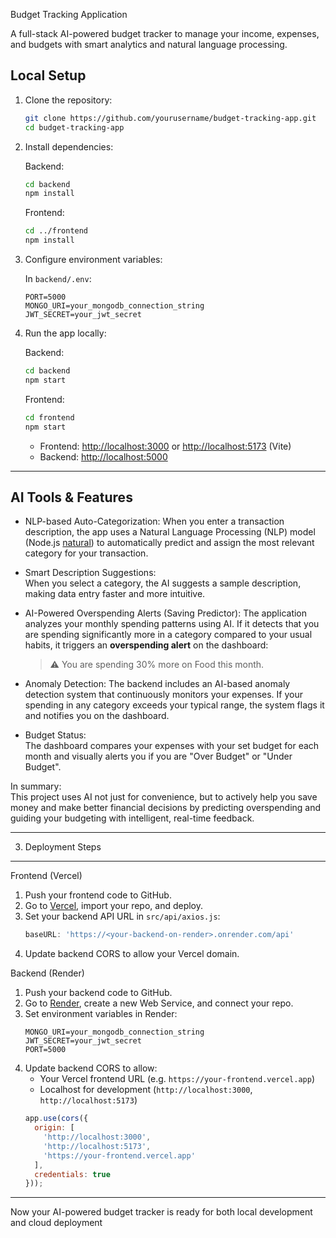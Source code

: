 Budget Tracking Application

A full-stack AI-powered budget tracker to manage your income, expenses, and budgets with smart analytics and natural language processing.

Local Setup
-------------

1. Clone the repository:
   ```bash
   git clone https://github.com/yourusername/budget-tracking-app.git
   cd budget-tracking-app
   ```

2. Install dependencies:

   Backend:
   ```bash
   cd backend
   npm install
   ```

   Frontend:
   ```bash
   cd ../frontend
   npm install
   ```

3. Configure environment variables:

   In `backend/.env`:
   ```
   PORT=5000
   MONGO_URI=your_mongodb_connection_string
   JWT_SECRET=your_jwt_secret
   ```

4. Run the app locally:

   Backend:
   ```bash
   cd backend
   npm start
   ```

   Frontend:
   ```bash
   cd frontend
   npm start
   ```
   - Frontend: [http://localhost:3000](http://localhost:3000) or [http://localhost:5173](http://localhost:5173) (Vite)
   - Backend: [http://localhost:5000](http://localhost:5000)

---

 
 
 AI Tools & Features
 -------------------

- NLP-based Auto-Categorization: 
     When you enter a transaction description, the app uses a Natural Language Processing (NLP) model (Node.js [natural](https://www.npmjs.com/package/natural)) to automatically predict and assign the most relevant category for your transaction.

- Smart Description Suggestions:  
      When you select a category, the AI suggests a sample description, making data entry faster and more intuitive.

- AI-Powered Overspending Alerts (Saving Predictor):
      The application analyzes your monthly spending patterns using AI. If it detects that you are spending significantly more in a category compared to your usual habits, it triggers an **overspending alert** on the dashboard:
  > ⚠ You are spending 30% more on Food this month.

- Anomaly Detection:
      The backend includes an AI-based anomaly detection system that continuously monitors your expenses. If your spending in any category exceeds your typical range, the system flags it and notifies you on the dashboard.

- Budget Status:  
      The dashboard compares your expenses with your set budget for each month and visually alerts you if you are "Over Budget" or "Under Budget".

In summary:  
This project uses AI not just for convenience, but to actively help you save money and make better financial decisions by predicting overspending and guiding your budgeting with intelligent, real-time feedback.

---

 3.  Deployment Steps
----------------------   

Frontend (Vercel)

1. Push your frontend code to GitHub.
2. Go to [Vercel](https://vercel.com/), import your repo, and deploy.
3. Set your backend API URL in `src/api/axios.js`:
   ```js
   baseURL: 'https://<your-backend-on-render>.onrender.com/api'
   ```
4. Update backend CORS to allow your Vercel domain.

Backend (Render)

1. Push your backend code to GitHub.
2. Go to [Render](https://render.com/), create a new Web Service, and connect your repo.
3. Set environment variables in Render:
   ```
   MONGO_URI=your_mongodb_connection_string
   JWT_SECRET=your_jwt_secret
   PORT=5000
   ```
4. Update backend CORS to allow:
   - Your Vercel frontend URL (e.g. `https://your-frontend.vercel.app`)
   - Localhost for development (`http://localhost:3000`, `http://localhost:5173`)
   ```js
   app.use(cors({
     origin: [
       'http://localhost:3000',
       'http://localhost:5173',
       'https://your-frontend.vercel.app'
     ],
     credentials: true
   }));
   ```

---

Now your AI-powered budget tracker is ready for both local development and cloud deployment
